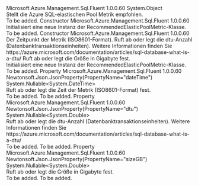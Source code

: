 <Type Name="RecommendedElasticPoolMetric" FullName="Microsoft.Azure.Management.Sql.Fluent.Models.RecommendedElasticPoolMetric">
  <TypeSignature Language="C#" Value="public class RecommendedElasticPoolMetric" />
  <TypeSignature Language="ILAsm" Value=".class public auto ansi beforefieldinit RecommendedElasticPoolMetric extends System.Object" />
  <TypeSignature Language="DocId" Value="T:Microsoft.Azure.Management.Sql.Fluent.Models.RecommendedElasticPoolMetric" />
  <TypeSignature Language="VB.NET" Value="Public Class RecommendedElasticPoolMetric" />
  <TypeSignature Language="F#" Value="type RecommendedElasticPoolMetric = class" />
  <AssemblyInfo>
    <AssemblyName>Microsoft.Azure.Management.Sql.Fluent</AssemblyName>
    <AssemblyVersion>1.0.0.60</AssemblyVersion>
  </AssemblyInfo>
  <Base>
    <BaseTypeName>System.Object</BaseTypeName>
  </Base>
  <Interfaces />
  <Docs>
    <summary>
            Stellt die Azure SQL-elastischen Pool Metrik empfohlen.
            </summary>
    <remarks>To be added.</remarks>
  </Docs>
  <Members>
    <Member MemberName=".ctor">
      <MemberSignature Language="C#" Value="public RecommendedElasticPoolMetric ();" />
      <MemberSignature Language="ILAsm" Value=".method public hidebysig specialname rtspecialname instance void .ctor() cil managed" />
      <MemberSignature Language="DocId" Value="M:Microsoft.Azure.Management.Sql.Fluent.Models.RecommendedElasticPoolMetric.#ctor" />
      <MemberSignature Language="VB.NET" Value="Public Sub New ()" />
      <MemberType>Constructor</MemberType>
      <AssemblyInfo>
        <AssemblyName>Microsoft.Azure.Management.Sql.Fluent</AssemblyName>
        <AssemblyVersion>1.0.0.60</AssemblyVersion>
      </AssemblyInfo>
      <Parameters />
      <Docs>
        <summary>
            Initialisiert eine neue Instanz der RecommendedElasticPoolMetric-Klasse.
            </summary>
        <remarks>To be added.</remarks>
      </Docs>
    </Member>
    <Member MemberName=".ctor">
      <MemberSignature Language="C#" Value="public RecommendedElasticPoolMetric (Nullable&lt;DateTime&gt; dateTime = null, Nullable&lt;double&gt; dtu = null, Nullable&lt;double&gt; sizeGB = null);" />
      <MemberSignature Language="ILAsm" Value=".method public hidebysig specialname rtspecialname instance void .ctor(valuetype System.Nullable`1&lt;valuetype System.DateTime&gt; dateTime, valuetype System.Nullable`1&lt;float64&gt; dtu, valuetype System.Nullable`1&lt;float64&gt; sizeGB) cil managed" />
      <MemberSignature Language="DocId" Value="M:Microsoft.Azure.Management.Sql.Fluent.Models.RecommendedElasticPoolMetric.#ctor(System.Nullable{System.DateTime},System.Nullable{System.Double},System.Nullable{System.Double})" />
      <MemberSignature Language="VB.NET" Value="Public Sub New (Optional dateTime As Nullable(Of DateTime) = null, Optional dtu As Nullable(Of Double) = null, Optional sizeGB As Nullable(Of Double) = null)" />
      <MemberSignature Language="F#" Value="new Microsoft.Azure.Management.Sql.Fluent.Models.RecommendedElasticPoolMetric : Nullable&lt;DateTime&gt; * Nullable&lt;double&gt; * Nullable&lt;double&gt; -&gt; Microsoft.Azure.Management.Sql.Fluent.Models.RecommendedElasticPoolMetric" Usage="new Microsoft.Azure.Management.Sql.Fluent.Models.RecommendedElasticPoolMetric (dateTime, dtu, sizeGB)" />
      <MemberType>Constructor</MemberType>
      <AssemblyInfo>
        <AssemblyName>Microsoft.Azure.Management.Sql.Fluent</AssemblyName>
        <AssemblyVersion>1.0.0.60</AssemblyVersion>
      </AssemblyInfo>
      <Parameters>
        <Parameter Name="dateTime" Type="System.Nullable&lt;System.DateTime&gt;" />
        <Parameter Name="dtu" Type="System.Nullable&lt;System.Double&gt;" />
        <Parameter Name="sizeGB" Type="System.Nullable&lt;System.Double&gt;" />
      </Parameters>
      <Docs>
        <param name="dateTime">Der Zeitpunkt der Metrik (ISO8601-Format).</param>
        <param name="dtu">Ruft ab oder legt die dtu-Anzahl (Datenbanktransaktionseinheiten). Weitere Informationen finden Sie https://azure.microsoft.com/documentation/articles/sql-database-what-is-a-dtu/</param>
        <param name="sizeGB">Ruft ab oder legt die Größe in Gigabyte fest.</param>
        <summary>
            Initialisiert eine neue Instanz der RecommendedElasticPoolMetric-Klasse.
            </summary>
        <remarks>To be added.</remarks>
      </Docs>
    </Member>
    <Member MemberName="DateTime">
      <MemberSignature Language="C#" Value="public Nullable&lt;DateTime&gt; DateTime { get; set; }" />
      <MemberSignature Language="ILAsm" Value=".property instance valuetype System.Nullable`1&lt;valuetype System.DateTime&gt; DateTime" />
      <MemberSignature Language="DocId" Value="P:Microsoft.Azure.Management.Sql.Fluent.Models.RecommendedElasticPoolMetric.DateTime" />
      <MemberSignature Language="VB.NET" Value="Public Property DateTime As Nullable(Of DateTime)" />
      <MemberSignature Language="F#" Value="member this.DateTime : Nullable&lt;DateTime&gt; with get, set" Usage="Microsoft.Azure.Management.Sql.Fluent.Models.RecommendedElasticPoolMetric.DateTime" />
      <MemberType>Property</MemberType>
      <AssemblyInfo>
        <AssemblyName>Microsoft.Azure.Management.Sql.Fluent</AssemblyName>
        <AssemblyVersion>1.0.0.60</AssemblyVersion>
      </AssemblyInfo>
      <Attributes>
        <Attribute>
          <AttributeName>Newtonsoft.Json.JsonProperty(PropertyName="dateTime")</AttributeName>
        </Attribute>
      </Attributes>
      <ReturnValue>
        <ReturnType>System.Nullable&lt;System.DateTime&gt;</ReturnType>
      </ReturnValue>
      <Docs>
        <summary>
            Ruft ab oder legt die Zeit der Metrik (ISO8601-Format) fest.
            </summary>
        <value>To be added.</value>
        <remarks>To be added.</remarks>
      </Docs>
    </Member>
    <Member MemberName="Dtu">
      <MemberSignature Language="C#" Value="public Nullable&lt;double&gt; Dtu { get; set; }" />
      <MemberSignature Language="ILAsm" Value=".property instance valuetype System.Nullable`1&lt;float64&gt; Dtu" />
      <MemberSignature Language="DocId" Value="P:Microsoft.Azure.Management.Sql.Fluent.Models.RecommendedElasticPoolMetric.Dtu" />
      <MemberSignature Language="VB.NET" Value="Public Property Dtu As Nullable(Of Double)" />
      <MemberSignature Language="F#" Value="member this.Dtu : Nullable&lt;double&gt; with get, set" Usage="Microsoft.Azure.Management.Sql.Fluent.Models.RecommendedElasticPoolMetric.Dtu" />
      <MemberType>Property</MemberType>
      <AssemblyInfo>
        <AssemblyName>Microsoft.Azure.Management.Sql.Fluent</AssemblyName>
        <AssemblyVersion>1.0.0.60</AssemblyVersion>
      </AssemblyInfo>
      <Attributes>
        <Attribute>
          <AttributeName>Newtonsoft.Json.JsonProperty(PropertyName="dtu")</AttributeName>
        </Attribute>
      </Attributes>
      <ReturnValue>
        <ReturnType>System.Nullable&lt;System.Double&gt;</ReturnType>
      </ReturnValue>
      <Docs>
        <summary>
            Ruft ab oder legt die dtu-Anzahl (Datenbanktransaktionseinheiten). Weitere Informationen finden Sie https://azure.microsoft.com/documentation/articles/sql-database-what-is-a-dtu/
            </summary>
        <value>To be added.</value>
        <remarks>To be added.</remarks>
      </Docs>
    </Member>
    <Member MemberName="SizeGB">
      <MemberSignature Language="C#" Value="public Nullable&lt;double&gt; SizeGB { get; set; }" />
      <MemberSignature Language="ILAsm" Value=".property instance valuetype System.Nullable`1&lt;float64&gt; SizeGB" />
      <MemberSignature Language="DocId" Value="P:Microsoft.Azure.Management.Sql.Fluent.Models.RecommendedElasticPoolMetric.SizeGB" />
      <MemberSignature Language="VB.NET" Value="Public Property SizeGB As Nullable(Of Double)" />
      <MemberSignature Language="F#" Value="member this.SizeGB : Nullable&lt;double&gt; with get, set" Usage="Microsoft.Azure.Management.Sql.Fluent.Models.RecommendedElasticPoolMetric.SizeGB" />
      <MemberType>Property</MemberType>
      <AssemblyInfo>
        <AssemblyName>Microsoft.Azure.Management.Sql.Fluent</AssemblyName>
        <AssemblyVersion>1.0.0.60</AssemblyVersion>
      </AssemblyInfo>
      <Attributes>
        <Attribute>
          <AttributeName>Newtonsoft.Json.JsonProperty(PropertyName="sizeGB")</AttributeName>
        </Attribute>
      </Attributes>
      <ReturnValue>
        <ReturnType>System.Nullable&lt;System.Double&gt;</ReturnType>
      </ReturnValue>
      <Docs>
        <summary>
            Ruft ab oder legt die Größe in Gigabyte fest.
            </summary>
        <value>To be added.</value>
        <remarks>To be added.</remarks>
      </Docs>
    </Member>
  </Members>
</Type>